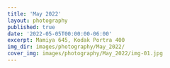 ```yaml
---
title: 'May 2022'
layout: photography
published: true
date: '2022-05-05T00:00:00-06:00'
excerpt: Mamiya 645, Kodak Portra 400
img_dir: images/photography/May_2022/
cover_img: images/photography/May_2022/img-01.jpg
---
```

